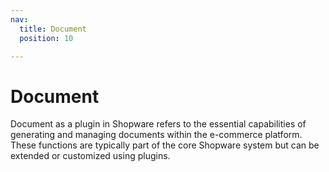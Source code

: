 ```yaml
---
nav:
  title: Document
  position: 10

---
```


# Document

Document as a plugin in Shopware refers to the essential capabilities of generating and managing documents within the e-commerce platform. These functions are typically part of the core Shopware system but can be extended or customized using plugins.
